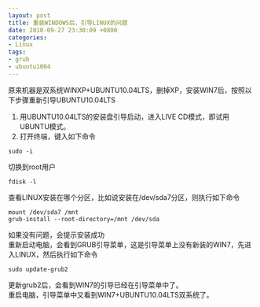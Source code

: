 ```yaml
---
layout: post
title: 重装WINDOWS后，引导LINUX的问题
date: 2010-09-27 23:30:09 +0800
categories:
- Linux
tags:
- grub
- ubuntu1004
---
```


原来机器是双系统WINXP+UBUNTU10.04LTS，删掉XP，安装WIN7后，按照以下步骤重新引导UBUNTU10.04LTS
1. 用UBUNTU10.04LTS的安装盘引导启动，进入LIVE CD模式，即试用UBUNTU模式。
2. 打开终端，键入如下命令

```
sudo -i
```
切换到root用户

```
fdisk -l
```

查看LINUX安装在哪个分区，比如说安装在/dev/sda7分区，则执行如下命令

```
mount /dev/sda7 /mnt
grub-install --root-directory=/mnt /dev/sda
```

如果没有问题，会提示安装成功  
重新启动电脑，会看到GRUB引导菜单，这是引导菜单上没有新装的WIN7，先进入LINUX，然后执行如下命令

```
sudo update-grub2
```

更新grub2后，会看到WIN7的引导已经在引导菜单中了。  
重启电脑，引导菜单中又看到WIN7+UBUNTU10.04LTS双系统了。